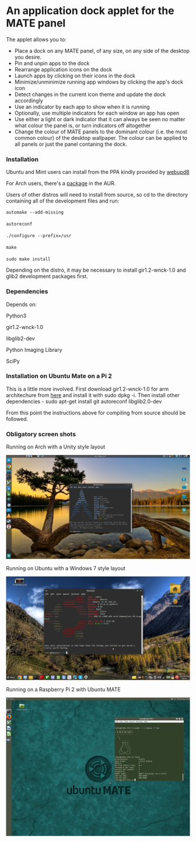 # An application dock applet for the MATE panel

The applet allows you to:

* Place a dock on any MATE panel, of any size, on any side of the desktop you desire.
* Pin and unpin apps to the dock
* Rearrange application icons on the dock
* Launch apps by clicking on their icons in the dock
* Minimize/unminimize running app windows by clicking the app's dock icon
* Detect changes in the current icon theme and update the dock
	accordingly
* Use an indicator by each app to show when it is running
* Optionally, use multiple indicators for each window an app has open	
* Use either a light or dark indicator that it can always be seen no matter what colour the panel is, or turn indicators off altogether
* Change the colour of MATE panels to the dominant colour (i.e. the most common colour) of the desktop wallpaper. The colour can be applied to all panels or just the panel contaning the dock.

### Installation

Ubuntu and Mint users can install from the PPA kindly provided by [webupd8](http://www.webupd8.org/2015/05/dock-applet-icon-only-window-list-for.html)

For Arch users, there's a [package](http://aur.archlinux.org/packages/mate-applet-dock-git) in the AUR. 

Users of other distros will need to install from source, so cd to the directory containing all of the development files and run:

```
automake --add-missing

autoreconf

./configure --prefix=/usr

make

sudo make install

```

Depending on the distro, it may be necessary to install gir1.2-wnck-1.0 and glib2 development packages first.

### Dependencies

Depends on: 

Python3

gir1.2-wnck-1.0

libglib2-dev

Python Imaging Library 

SciPy

### Installation on Ubuntu Mate on a Pi 2

This is a little more involved. First download gir1.2-wnck-1.0 for arm architechure from [here](http://launchpadlibrarian.net/160438738/gir1.2-wnck-1.0_2.30.7-0ubuntu4_armhf.deb) and install it with sudo dpkg -i. Then install other dependencies - sudo apt-get install git autoreconf libglib2.0-dev

From this point the instructions above for compiling from source should be followed.


### Obligatory screen shots

Running on Arch with a Unity style layout

![Arch screenshot](https://github.com/robint99/screenshots/raw/master/arch_V0.6_ss.png)

Running on Ubuntu with a Windows 7 style layout

![Ubuntu screenshot](https://github.com/robint99/screenshots/raw/master/Ubuntu_V0.6_ss.png)

Running on a Raspberry Pi 2 with Ubuntu MATE

![Pi2 screenshot](https://github.com/robint99/screenshots/raw/master/pi2_mate_V0.62_ss.png)


